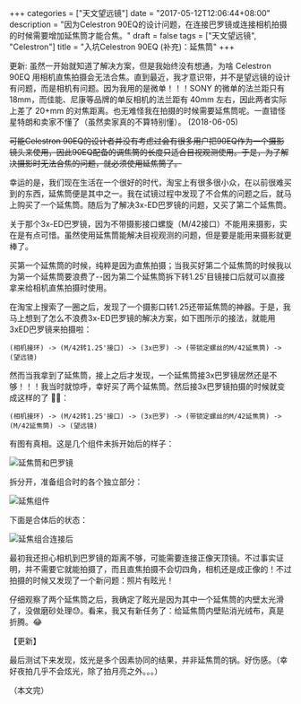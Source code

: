 +++
categories = ["天文望远镜"]
date = "2017-05-12T12:06:44+08:00"
description = "因为Celestron 90EQ的设计问题，在连接巴罗镜或连接相机拍摄的时候需要增加延焦筒才能合焦。"
draft = false
tags = ["天文望远镜", "Celestron"]
title = "入坑Celestron 90EQ (补充)：延焦筒"
+++

更新: 虽然一开始就知道了解决方案，但是我始终没有想通，为啥 Celestron 90EQ 用相机直焦拍摄会无法合焦。直到最近，我才意识带，并不是望远镜的设计有问题，而是相机有问题。因为我用的是微单！！！SONY 的微单的法兰距只有 18mm，而佳能、尼康等品牌的单反相机的法兰距有 40mm 左右，因此两者实际上差了 20+mm 的对焦距离。也无难怪我在拍摄的时候需要延焦筒呢。一直错怪星特朗和卖家不懂了（虽然卖家真的不算特别懂）。 (2018-06-05)

<del>可能Celestron 90EQ的设计者并没有考虑过会有很多用户把90EQ作为一个摄影镜头来使用，因此90EQ配备的调焦筒的长度只适合目视观测使用。于是，为了解决摄影时无法合焦的问题，就必须使用延焦筒了。</del>

<!--more-->

幸运的是，我们现在生活在一个很好的时代，淘宝上有很多很小众，在以前很难买到的东西，延焦筒便是其中之一。我在试镜过程中发现了不合焦的问题之后，就马上购买了一个延焦筒。随后为了解决3x-ED巴罗镜的问题，又买了第二个延焦筒。

关于那个3x-ED巴罗镜，因为不带摄影接口螺旋（M/42接口）不能用来摄影，实在是有点可惜。虽然使用延焦筒能解决目视观测的问题，但是要是能用来摄影就更棒了。

买第一个延焦筒的时候，纯粹是因为直焦拍摄；当我买好第二个延焦筒的时候我以为第一个延焦筒要浪费了--因为第二个延焦筒拆下转1.25'目镜接口后就可以直接拿来给相机直焦拍摄时使用。

在淘宝上搜索了一圈之后，发现了一个摄影口转1.25还带延焦筒的神器。于是，我马上想到了怎么不浪费3x-ED巴罗镜的解决方案，如下图所示的接法，就能用3xED巴罗镜来拍摄啦：

```
(相机接环) -> (M/42转1.25'接口) -> (3x巴罗) -> (带锁定螺丝的M/42延焦筒) -> (望远镜)
```

然而当我拿到了延焦筒，接上之后才发现，一个延焦筒接3x巴罗镜居然还是不够！！！我当时就惊呼，幸好买了两个延焦筒。然后接3x巴罗镜拍摄的时候就变成这样的了 🤦‍♂️：

```
(相机接环) -> (M/42转1.25'接口) -> (3x巴罗) -> (带锁定螺丝的M/42延焦筒) -> (M/42延焦筒) -> (望远镜)
```

有图有真相。这是几个组件未拆开始后的样子：

![延焦筒和巴罗镜](/images/focal_extension_barrow_and_3x_balow.jpg)

拆分开，准备组合时的各个独立部分：

![延焦组件](/images/focal_extension_connection_parts.jpg)

下面是合体后的状态：

![延焦组合连接后](/images/photography_ready_3x_balow.jpg)

最初我还担心相机到巴罗镜的距离不够，可能需要连接正像天顶镜。不过事实证明，并不需要它就能拍摄了，而且直焦拍摄不会切四角，相机还是成正像的！不过拍摄的时候又发现了一个新问题：照片有眩光！

仔细观察了两个延焦筒之后，我确定了眩光是因为其中一个延焦筒的内壁太光滑了，没做磨砂处理😓。看来，我又有新任务了：给延焦筒内壁贴消光绒布，真是折腾。😂

【更新】

最后测试下来发现，炫光是多个因素协同的结果，并非延焦筒的锅。好伤感。（幸好夜拍几乎不会炫光，除了拍月亮之外。。。）

（本文完）
